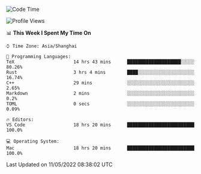 <!--START_SECTION:waka-->
![Code Time](http://img.shields.io/badge/Code%20Time-1%2C300%20hrs%2031%20mins-blue)

![Profile Views](http://img.shields.io/badge/Profile%20Views-7-blue)

📊 **This Week I Spent My Time On** 

```text
⌚︎ Time Zone: Asia/Shanghai

💬 Programming Languages: 
TeX                      14 hrs 43 mins      ████████████████████░░░░░   80.26% 
Rust                     3 hrs 4 mins        ████░░░░░░░░░░░░░░░░░░░░░   16.74% 
C++                      29 mins             ░░░░░░░░░░░░░░░░░░░░░░░░░   2.65% 
Markdown                 2 mins              ░░░░░░░░░░░░░░░░░░░░░░░░░   0.2% 
TOML                     0 secs              ░░░░░░░░░░░░░░░░░░░░░░░░░   0.09%

🔥 Editors: 
VS Code                  18 hrs 20 mins      █████████████████████████   100.0%

💻 Operating System: 
Mac                      18 hrs 20 mins      █████████████████████████   100.0%

```


 Last Updated on 11/05/2022 08:38:02 UTC
<!--END_SECTION:waka-->
